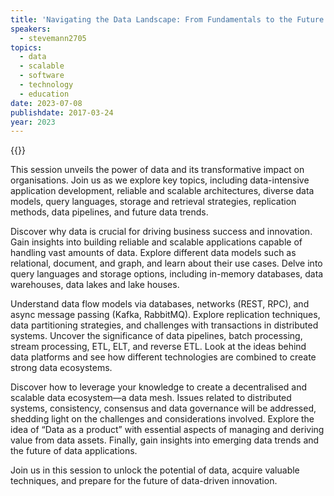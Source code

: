 ```yaml
---
title: 'Navigating the Data Landscape: From Fundamentals to the Future'
speakers:
  - stevemann2705
topics:
  - data
  - scalable
  - software
  - technology
  - education
date: 2023-07-08
publishdate: 2017-03-24
year: 2023
---
```


{{<youtube gf5xIVZRnZA>}}

This session unveils the power of data and its transformative impact on organisations. Join us as we explore key topics, including data-intensive application development, reliable and scalable architectures, diverse data models, query languages, storage and retrieval strategies, replication methods, data pipelines, and future data trends.

Discover why data is crucial for driving business success and innovation. Gain insights into building reliable and scalable applications capable of handling vast amounts of data. Explore different data models such as relational, document, and graph, and learn about their use cases. Delve into query languages and storage options, including in-memory databases, data warehouses, data lakes and lake houses.

Understand data flow models via databases, networks (REST, RPC), and async message passing (Kafka, RabbitMQ). Explore replication techniques, data partitioning strategies, and challenges with transactions in distributed systems. Uncover the significance of data pipelines, batch processing, stream processing, ETL, ELT, and reverse ETL. Look at the ideas behind data platforms and see how different technologies are combined to create strong data ecosystems.

Discover how to leverage your knowledge to create a decentralised and scalable data ecosystem—a data mesh. Issues related to distributed systems, consistency, consensus and data governance will be addressed, shedding light on the challenges and considerations involved. Explore the idea of “Data as a product” with essential aspects of managing and deriving value from data assets. Finally, gain insights into emerging data trends and the future of data applications.

Join us in this session to unlock the potential of data, acquire valuable techniques, and prepare for the future of data-driven innovation.
